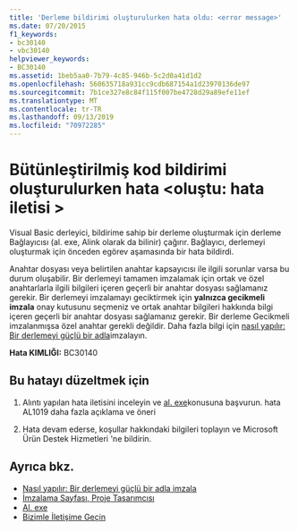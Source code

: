 ```yaml
---
title: 'Derleme bildirimi oluşturulurken hata oldu: <error message>'
ms.date: 07/20/2015
f1_keywords:
- bc30140
- vbc30140
helpviewer_keywords:
- BC30140
ms.assetid: 1beb5aa0-7b79-4c85-946b-5c2d0a41d1d2
ms.openlocfilehash: 560635718a931cc9cdb687154a1d23970136de97
ms.sourcegitcommit: 7b1ce327e8c84f115f007be4728d29a89efe11ef
ms.translationtype: MT
ms.contentlocale: tr-TR
ms.lasthandoff: 09/13/2019
ms.locfileid: "70972285"
---
```

# <a name="error-creating-assembly-manifest-error-message"></a>Bütünleştirilmiş kod bildirimi oluşturulurken hata \<oluştu: hata iletisi >
Visual Basic derleyici, bildirime sahip bir derleme oluşturmak için derleme Bağlayıcısı (al. exe, Alink olarak da bilinir) çağırır. Bağlayıcı, derlemeyi oluşturmak için önceden egörev aşamasında bir hata bildirdi.  
  
 Anahtar dosyası veya belirtilen anahtar kapsayıcısı ile ilgili sorunlar varsa bu durum oluşabilir. Bir derlemeyi tamamen imzalamak için ortak ve özel anahtarlarla ilgili bilgileri içeren geçerli bir anahtar dosyası sağlamanız gerekir. Bir derlemeyi imzalamayı geciktirmek için **yalnızca gecikmeli imzala** onay kutusunu seçmeniz ve ortak anahtar bilgileri hakkında bilgi içeren geçerli bir anahtar dosyası sağlamanız gerekir. Bir derleme Gecikmeli imzalanmışsa özel anahtar gerekli değildir. Daha fazla bilgi için [nasıl yapılır: Bir derlemeyi güçlü bir adla](../../../standard/assembly/sign-strong-name.md)imzalayın.  
  
 **Hata KIMLIĞI:** BC30140  
  
## <a name="to-correct-this-error"></a>Bu hatayı düzeltmek için  
  
1. Alıntı yapılan hata iletisini inceleyin ve [al. exe](../../../framework/tools/al-exe-assembly-linker.md)konusuna başvurun. hata AL1019 daha fazla açıklama ve öneri  
  
2. Hata devam ederse, koşullar hakkındaki bilgileri toplayın ve Microsoft Ürün Destek Hizmetleri 'ne bildirin.  
  
## <a name="see-also"></a>Ayrıca bkz.

- [Nasıl yapılır: Bir derlemeyi güçlü bir adla imzala](../../../standard/assembly/sign-strong-name.md)
- [İmzalama Sayfası, Proje Tasarımcısı](/visualstudio/ide/reference/signing-page-project-designer)
- [Al. exe](../../../framework/tools/al-exe-assembly-linker.md)
- [Bizimle İletişime Geçin](/visualstudio/ide/talk-to-us)
